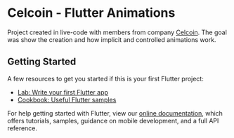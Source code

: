 # Celcoin - Flutter Animations
Project created in live-code with members from company [Celcoin](https://www.celcoin.com.br/).
The goal was show the creation and how implicit and controlled animations work.

## Getting Started
A few resources to get you started if this is your first Flutter project:

- [Lab: Write your first Flutter app](https://flutter.dev/docs/get-started/codelab)
- [Cookbook: Useful Flutter samples](https://flutter.dev/docs/cookbook)

For help getting started with Flutter, view our
[online documentation](https://flutter.dev/docs), which offers tutorials,
samples, guidance on mobile development, and a full API reference.
